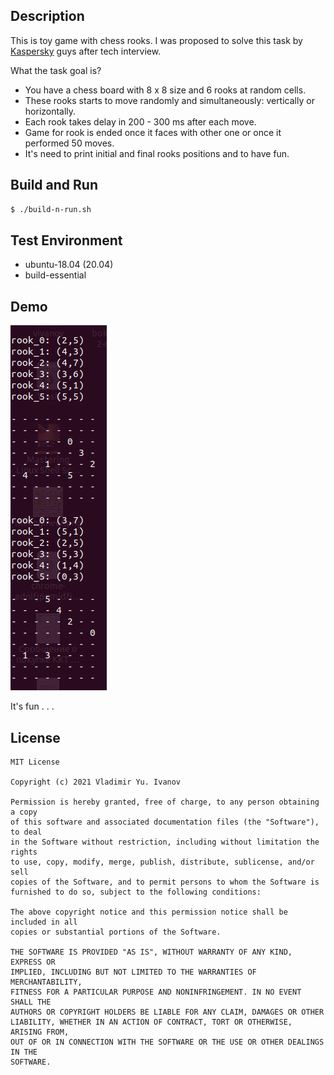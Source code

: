 Description
-----------

This is toy game with chess rooks. I was proposed to solve this task by [Kaspersky][1] guys after tech interview.

What the task goal is?

+ You have a chess board with 8 x 8 size and 6 rooks at random cells.
+ These rooks starts to move randomly and simultaneously: vertically or horizontally.
+ Each rook takes delay in 200 - 300 ms after each move.
+ Game for rook is ended once it faces with other one or once it performed 50 moves.
+ It's need to print initial and final rooks positions and to have fun.

[1]: https://antidrone.kaspersky.com/en/

Build and Run
-------------

```bash
$ ./build-n-run.sh
```

Test Environment
----------------

+ ubuntu-18.04 (20.04)
+ build-essential

Demo
----

![](demo.gif)

It's fun . . .

License
-------

```
MIT License

Copyright (c) 2021 Vladimir Yu. Ivanov

Permission is hereby granted, free of charge, to any person obtaining a copy
of this software and associated documentation files (the "Software"), to deal
in the Software without restriction, including without limitation the rights
to use, copy, modify, merge, publish, distribute, sublicense, and/or sell
copies of the Software, and to permit persons to whom the Software is
furnished to do so, subject to the following conditions:

The above copyright notice and this permission notice shall be included in all
copies or substantial portions of the Software.

THE SOFTWARE IS PROVIDED "AS IS", WITHOUT WARRANTY OF ANY KIND, EXPRESS OR
IMPLIED, INCLUDING BUT NOT LIMITED TO THE WARRANTIES OF MERCHANTABILITY,
FITNESS FOR A PARTICULAR PURPOSE AND NONINFRINGEMENT. IN NO EVENT SHALL THE
AUTHORS OR COPYRIGHT HOLDERS BE LIABLE FOR ANY CLAIM, DAMAGES OR OTHER
LIABILITY, WHETHER IN AN ACTION OF CONTRACT, TORT OR OTHERWISE, ARISING FROM,
OUT OF OR IN CONNECTION WITH THE SOFTWARE OR THE USE OR OTHER DEALINGS IN THE
SOFTWARE.
```
